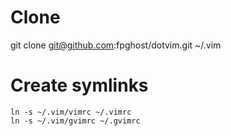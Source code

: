 # Clone
   git clone git@github.com:fpghost/dotvim.git ~/.vim

# Create symlinks
    ln -s ~/.vim/vimrc ~/.vimrc 
    ln -s ~/.vim/gvimrc ~/.gvimrc 
